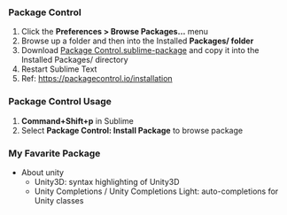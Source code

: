 ### Package Control
1. Click the **Preferences > Browse Packages…** menu
2. Browse up a folder and then into the Installed **Packages/ folder**
3. Download [Package Control.sublime-package](https://packagecontrol.io/Package%20Control.sublime-package) and copy it into the Installed Packages/ directory
4. Restart Sublime Text
5. Ref: <https://packagecontrol.io/installation>

### Package Control Usage
1. **Command+Shift+p** in Sublime
2. Select **Package Control: Install Package** to browse package

### My Favarite Package
- About unity
  - Unity3D: syntax highlighting of Unity3D
  - Unity Completions / Unity Completions Light: auto-completions for Unity classes 
